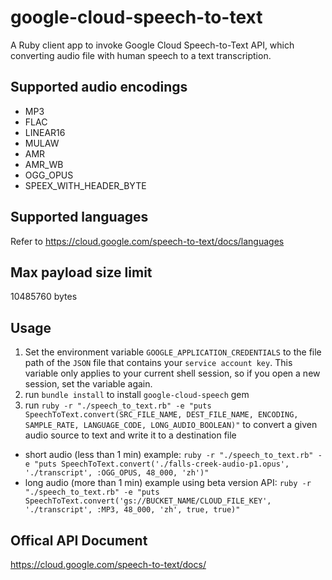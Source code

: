 # google-cloud-speech-to-text
A Ruby client app to invoke Google Cloud Speech-to-Text API, which converting audio file with human speech to a text transcription.

## Supported audio encodings
- MP3
- FLAC
- LINEAR16
- MULAW
- AMR
- AMR_WB
- OGG_OPUS
- SPEEX_WITH_HEADER_BYTE

## Supported languages
Refer to https://cloud.google.com/speech-to-text/docs/languages

## Max payload size limit
10485760 bytes

## Usage
1. Set the environment variable `GOOGLE_APPLICATION_CREDENTIALS` to the file path of the `JSON` file that contains your `service account key`. This variable only applies to your current shell session, so if you open a new session, set the variable again.
1. run `bundle install` to install `google-cloud-speech` gem
2. run `ruby -r "./speech_to_text.rb" -e "puts SpeechToText.convert(SRC_FILE_NAME, DEST_FILE_NAME, ENCODING, SAMPLE_RATE, LANGUAGE_CODE, LONG_AUDIO_BOOLEAN)"` to convert a given audio source to text and write it to a destination file
- short audio (less than 1 min) example: `ruby -r "./speech_to_text.rb" -e "puts SpeechToText.convert('./falls-creek-audio-p1.opus', './transcript', :OGG_OPUS, 48_000, 'zh')"`
- long audio (more than 1 min) example using beta version API: `ruby -r "./speech_to_text.rb" -e "puts SpeechToText.convert('gs://BUCKET_NAME/CLOUD_FILE_KEY', './transcript', :MP3, 48_000, 'zh', true, true)"`

## Offical API Document
https://cloud.google.com/speech-to-text/docs/
